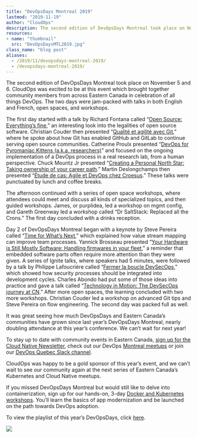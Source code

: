 ```yaml
---
title: "DevOpsDays Montreal 2019"
lastmod: "2019-11-19"
author: "CloudOps"
description: The second edition of DevOpsDays Montreal took place on November 5 and 6. The two days were jam-packed with talks in both English and French, open spaces, and workshops.
resources:
- name: "thumbnail"
  src: "DevOpsDaysMTL2019.jpg"
class_name: "blog post"
aliases:
  - /2019/11/devopsdays-montreal-2019/
  - /devopsdays-montreal-2019/
---
```


<p>The second edition of DevOpsDays Montreal took place on November 5 and 6. CloudOps was excited to be at this event which brought together community members from across Eastern Canada in celebration of all things DevOps. The two days were jam-packed with talks in both English and French, open spaces, and workshops.&nbsp;</p>

<p>The first day started with a talk by Richard Fontana called “<a rel="noreferrer noopener" aria-label=" (opens in a new tab)" href="https://www.youtube.com/watch?v=2O4y6WqAP3Q&amp;list=PL2tIJL4fCPDPMBfGvLOixlCfqRv9OgIvZ&amp;index=5&amp;t=0s" target="_blank">Open Source: Everything’s fine</a>,” an interesting look into the legalities of open source software. Christian Couder then presented “<a rel="noreferrer noopener" aria-label=" (opens in a new tab)" href="https://www.youtube.com/watch?v=UoOvBhkdqbU&amp;list=PL2tIJL4fCPDPMBfGvLOixlCfqRv9OgIvZ&amp;index=3" target="_blank">Qualité et agilité avec Git</a>,” where he spoke about how Git has enabled GitHub and GitLab to continue serving open source communities. Catherine Proulx presented “<a rel="noreferrer noopener" aria-label=" (opens in a new tab)" href="https://www.youtube.com/watch?v=7kQV4rUUVMM&amp;list=PL2tIJL4fCPDPMBfGvLOixlCfqRv9OgIvZ&amp;index=1" target="_blank">DevOps for Pyromaniac Kittens (a.k.a. researchers)</a>” and focused on the ongoing implementation of a DevOps process in a real research lab, from a human perspective. Chuck Mountz Jr presented “<a rel="noreferrer noopener" aria-label=" (opens in a new tab)" href="https://www.youtube.com/watch?v=Oy9RH1x3n0Q&amp;list=PL2tIJL4fCPDPMBfGvLOixlCfqRv9OgIvZ&amp;index=2" target="_blank">Creating a Personal North Star: Taking ownership of your career path</a>.” Martin Deslongchamps then presented “<a href="https://www.youtube.com/watch?v=gqwMKo5QlHg&amp;list=PL2tIJL4fCPDPMBfGvLOixlCfqRv9OgIvZ&amp;index=5" target="_blank" rel="noreferrer noopener" aria-label=" (opens in a new tab)">Étude de cas: Agile et DevOps chez Croesus</a>.” These talks were punctuated by lunch and coffee breaks.</p>

<p>The afternoon continued with a series of open space workshops, where attendees could meet and discuss all kinds of specialized topics, and then guided workshops. James, or purplidea, led a workshop on mgmt config, and Gareth Greenway led a workshop called “Dr SaltStack: Replaced all the Crons.” The first day concluded with a drinks reception.</p>

<p>Day 2 of DevOpsDays Montreal began with a keynote by Steve Pereira called “<a rel="noreferrer noopener" aria-label=" (opens in a new tab)" href="https://www.youtube.com/watch?v=6JjhwubHFyo&amp;list=PL2tIJL4fCPDPMBfGvLOixlCfqRv9OgIvZ&amp;index=7" target="_blank">Time for What’s Next</a>,” which explained how value stream mapping can improve team processes. Yannick Brosseau presented “<a rel="noreferrer noopener" aria-label=" (opens in a new tab)" href="https://www.youtube.com/watch?v=dgzLYnSvV-w&amp;list=PL2tIJL4fCPDPMBfGvLOixlCfqRv9OgIvZ&amp;index=9" target="_blank">Your Hardware is Still Mostly Software: Handling firmwares in your fleet</a>,” a reminder that embedded software parts often require more attention than they were given. A series of Ignite talks, where speakers had 5 minutes, were followed by a talk by Philippe Lafoucrière called “<a rel="noreferrer noopener" aria-label=" (opens in a new tab)" href="https://www.youtube.com/watch?v=QPXfe-u2jXU&amp;list=PL2tIJL4fCPDPMBfGvLOixlCfqRv9OgIvZ&amp;index=6" target="_blank">Fermer la boucle DevSecOps</a>,” which showed how security processes should be integrated into development cycles. Charles Abondo had put some of those ideas into practice and gave a talk called “<a href="https://www.youtube.com/watch?v=lOUuI6rB1Kw&amp;list=PL2tIJL4fCPDPMBfGvLOixlCfqRv9OgIvZ&amp;index=8" target="_blank" rel="noreferrer noopener" aria-label=" (opens in a new tab)">Technology in Motion: The DevSecOps journey at CN</a>.” After more open spaces, the learning concluded with two more workshops. Christian Couder led a workshop on advanced Git tips and Steve Pereira on flow engineering. The second day was packed full as well.</p>

<p>It was great seeing how much DevOpsDays and Eastern Canada’s communities have grown since last year’s DevOpsDays Montreal, nearly doubling attendance at this year’s conference. We can’t wait for next year!&nbsp;</p>

<p>To stay up to date with community events in Eastern Canada, <a rel="noreferrer noopener" aria-label=" (opens in a new tab)" href="https://info.cloudops.com/newsletter-cloud-native-communities" target="_blank">sign up for the Cloud Native Newsletter</a>, check out our DevOps <a rel="noreferrer noopener" aria-label=" (opens in a new tab)" href="https://www.meetup.com/Kubernetes-Montreal/" target="_blank">Montreal meetups</a> or join our <a href="https://devopsquebec.slack.com/join/shared_invite/enQtODE5MDIyMTAxODc5LTczMDEwZTQ2NGYzMmIxMTQwNTEzYjVlNWM0N2UwNDIzOGVjZDJjNTY1Y2JhZDEyMTQ4NmZlNTYzY2RjMmQyOTQ" target="_blank" rel="noreferrer noopener" aria-label=" (opens in a new tab)">DevOps Quebec Slack channel</a>.</p>

<p>CloudOps was happy to be a gold sponsor of this year’s event, and we can’t wait to see our community again at the next series of Eastern Canada’s Kubernetes and Cloud Native meetups.</p>

<p>If you missed DevOpsDays Montreal but would still like to delve into containerization, sign up for our hands-on, 3-day <a href="https://www.cloudops.com/workshops/" target="_blank" rel="noreferrer noopener" aria-label=" (opens in a new tab)">Docker and Kubernetes workshops</a>. You’ll learn the basics of app modernization and be launched on the path towards DevOps adoption.</p>

<p>To view the playlist of this year’s DevOpsDays, click <a href="https://www.youtube.com/playlist?list=PL2tIJL4fCPDPMBfGvLOixlCfqRv9OgIvZ" target="_blank" rel="noreferrer noopener" aria-label=" (opens in a new tab)">here</a>.</p>

<div class="row">
    <div class="col-xl-8 offset-xl-2 col-lg-10 offset-lg-1 col-md-10 offset-md-1 col-sm-12 col-xs-12 cta-image">
      <img src="/images/blog/cta/white-paper.jpeg">
    </div>
</div>